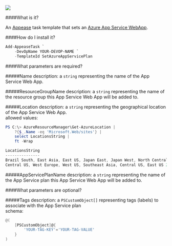 ![](https://ci.appveyor.com/api/projects/status/kqyfqb3ug8cdm96f?svg=true)

####What is it?

An [Appease](http://appease.io) task template that sets an [Azure App Service WebApp](http://azure.microsoft.com/en-us/documentation/articles/app-service-web-overview/).

####How do I install it?

```PowerShell
Add-AppeaseTask `
    -DevOpName YOUR-DEVOP-NAME `
    -TemplateId SetAzureAppServicePlan
```

####What parameters are required?

#####Name
description: a `string` representing the name of the App Service Web App.

#####ResourceGroupName
description: a `string` representing the name of the resource group this App Service Web App will be added to.

#####Location
description: a `string` representing the geographical location of the App Service Web App.  
allowed values: 
```PowerShell
PS C:\> AzureResourceManager\Get-AzureLocation |
    ?{$_.Name -eq 'Microsoft.Web/sites'} |
    select LocationsString |
    ft -Wrap    

LocationsString                                                                                 
---------------                                                                                 
Brazil South, East Asia, East US, Japan East, Japan West, North Central US, North Europe, South 
Central US, West Europe, West US, Southeast Asia, Central US, East US 2 
```

#####AppServicePlanName
description: a `string` representing the name of the App Service plan this App Service Web App will be added to.

####What parameters are optional?

#####Tags
description: a `PSCustomObject[]` representing tags (labels) to associate with the App Service plan  
schema:
```PowerShell
@(
    [PSCustomObject]@{
        'YOUR-TAG-KEY'='YOUR-TAG-VALUE'
    }
)
```
